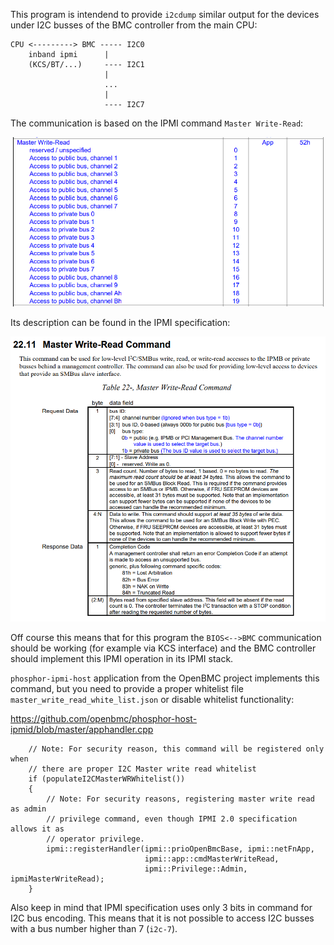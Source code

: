 This program is intendend to provide `i2cdump` similar output for the devices under I2C busses of the BMC controller from the main CPU:
```
CPU <---------> BMC ----- I2C0
    inband ipmi      |
    (KCS/BT/...)     ---- I2C1
                     |
                     ...
                     |
                     ---- I2C7
```

The communication is based on the IPMI command `Master Write-Read`:

![ipmi1.png](ipmi1.png?raw=true "ipmi1")

Its description can be found in the IPMI specification:

![ipmi2.png](ipmi2.png?raw=true "ipmi2")

Off course this means that for this program the `BIOS<-->BMC` communication should be working (for example via KCS interface) and the BMC controller should implement this IPMI operation in its IPMI stack.

`phosphor-ipmi-host` application from the OpenBMC project implements this command, but you need to provide a proper whitelist file `master_write_read_white_list.json` or disable whitelist functionality:

https://github.com/openbmc/phosphor-host-ipmid/blob/master/apphandler.cpp
```
    // Note: For security reason, this command will be registered only when
    // there are proper I2C Master write read whitelist
    if (populateI2CMasterWRWhitelist())
    {
        // Note: For security reasons, registering master write read as admin
        // privilege command, even though IPMI 2.0 specification allows it as
        // operator privilege.
        ipmi::registerHandler(ipmi::prioOpenBmcBase, ipmi::netFnApp,
                              ipmi::app::cmdMasterWriteRead,
                              ipmi::Privilege::Admin, ipmiMasterWriteRead);
    }
```

Also keep in mind that IPMI specification uses only 3 bits in command for I2C bus encoding. This means that it is not possible to access I2C busses with a bus number higher than 7 (`i2c-7`).
